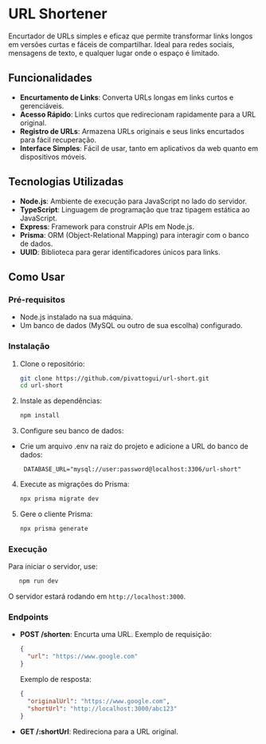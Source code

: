# URL Shortener

Encurtador de URLs simples e eficaz que permite transformar links longos em versões curtas e fáceis de compartilhar. Ideal para redes sociais, mensagens de texto, e qualquer lugar onde o espaço é limitado.

## Funcionalidades

- **Encurtamento de Links**: Converta URLs longas em links curtos e gerenciáveis.
- **Acesso Rápido**: Links curtos que redirecionam rapidamente para a URL original.
- **Registro de URLs**: Armazena URLs originais e seus links encurtados para fácil recuperação.
- **Interface Simples**: Fácil de usar, tanto em aplicativos da web quanto em dispositivos móveis.

## Tecnologias Utilizadas

- **Node.js**: Ambiente de execução para JavaScript no lado do servidor.
- **TypeScript**: Linguagem de programação que traz tipagem estática ao JavaScript.
- **Express**: Framework para construir APIs em Node.js.
- **Prisma**: ORM (Object-Relational Mapping) para interagir com o banco de dados.
- **UUID**: Biblioteca para gerar identificadores únicos para links.

## Como Usar

### Pré-requisitos

- Node.js instalado na sua máquina.
- Um banco de dados (MySQL ou outro de sua escolha) configurado.

### Instalação

1. Clone o repositório:

   ```bash
   git clone https://github.com/pivattogui/url-short.git
   cd url-short
   ```

2. Instale as dependências:

   ```bash
   npm install
   ```

3. Configure seu banco de dados:

- Crie um arquivo .env na raiz do projeto e adicione a URL do banco de dados:


   ```env
    DATABASE_URL="mysql://user:password@localhost:3306/url-short"
   ```

4. Execute as migrações do Prisma:

   ```bash
   npx prisma migrate dev
   ```

5. Gere o cliente Prisma:
   ```bash
   npx prisma generate
   ```

### Execução

Para iniciar o servidor, use:

   ```bash
      npm run dev
   ```

O servidor estará rodando em `http://localhost:3000`.

### Endpoints

- **POST /shorten**: Encurta uma URL.
  Exemplo de requisição:

  ```json
  {
    "url": "https://www.google.com"
  }
  ```

  Exemplo de resposta:

  ```json
  {
    "originalUrl": "https://www.google.com",
    "shortUrl": "http://localhost:3000/abc123"
  }
  ```

- **GET /:shortUrl**: Redireciona para a URL original.
